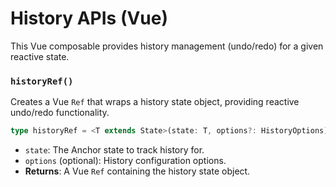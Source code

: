 # History APIs (Vue)

This Vue composable provides history management (undo/redo) for a given reactive state.

### `historyRef()`

Creates a Vue `Ref` that wraps a history state object, providing reactive undo/redo functionality.

```typescript
type historyRef = <T extends State>(state: T, options?: HistoryOptions): Ref<HistoryState>;
```

- `state`: The Anchor state to track history for.
- `options` (optional): History configuration options.
- **Returns**: A Vue `Ref` containing the history state object.
